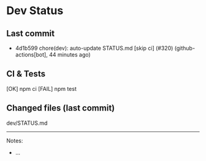 # Dev Status

## Last commit
- 4d1b599 chore(dev): auto-update STATUS.md [skip ci] (#320) (github-actions[bot], 44 minutes ago)
## CI & Tests
[OK] npm ci
[FAIL] npm test

## Changed files (last commit)
dev/STATUS.md

---
Notes:
- ...
